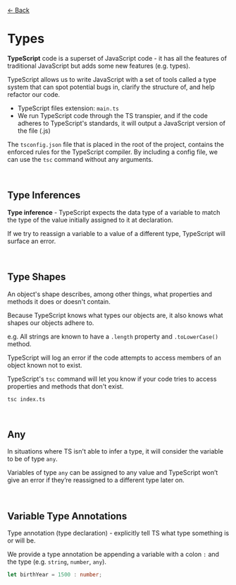 [&larr; Back](./README.md)

# Types

**TypeScript** code is a superset of JavaScript code - it has all the features of traditional JavaScript but adds some new features (e.g. types).

TypeScript allows us to write JavaScript with a set of tools called a type system that can spot potential bugs in, clarify the structure of, and help refactor our code.

- TypeScript files extension: `main.ts`
- We run TypeScript code through the TS transpier, and if the code adheres to TypeScript's standards, it will output a JavaScript version of the file (.js)

The `tsconfig.json` file that is placed in the root of the project, contains the enforced rules for the TypeScript compiler. By including a config file, we can use the `tsc` command without any arguments.

<br>

## Type Inferences

**Type inference** - TypeScript expects the data type of a variable to match the type of the value initially assigned to it at declaration.

If we try to reassign a variable to a value of a different type, TypeScript will surface an error.

<br>

## Type Shapes

An object's shape describes, among other things, what properties and methods it does or doesn't contain.

Because TypeScript knows what types our objects are, it also knows what shapes our objects adhere to.

e.g. All strings are known to have a `.length` property and `.toLowerCase()` method.

TypeScript will log an error if the code attempts to access members of an object known not to exist.

TypeScript's `tsc` command will let you know if your code tries to access properties and methods that don't exist.

```
tsc index.ts
```

<br>

## Any

In situations where TS isn't able to infer a type, it will consider the variable to be of type `any`.

Variables of type `any` can be assigned to any value and TypeScript won’t give an error if they’re reassigned to a different type later on.

<br>

## Variable Type Annotations

Type annotation (type declaration) - explicitly tell TS what type something is or will be.

We provide a type annotation be appending a variable with a colon `:` and the type (e.g. `string`, `number`, `any`).

```ts
let birthYear = 1500 : number;
```

<br>
